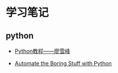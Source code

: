 # 学习笔记

## python

* [Python教程——廖雪峰](https://www.liaoxuefeng.com/wiki/0014316089557264a6b348958f449949df42a6d3a2e542c000)


* [Automate the Boring Stuff with Python](https://automatetheboringstuff.com/)

  ​